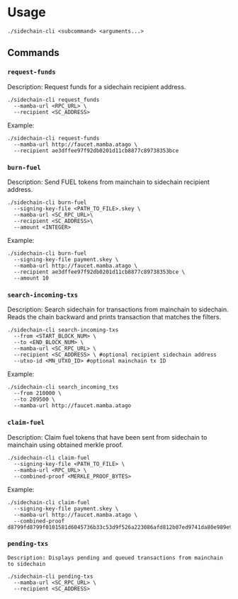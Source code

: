 # Usage 

```
./sidechain-cli <subcommand> <arguments...>
```

## Commands

### `request-funds`

Description: Request funds for a sidechain recipient address.

```
./sidechain-cli request_funds
  --mamba-url <RPC_URL> \
  --recipient <SC_ADDRESS>
```

Example:

```
./sidechain-cli request-funds
  --mamba-url http://faucet.mamba.atago \
  --recipient ae3dffee97f92db0201d11cb8877c89738353bce
```

### `burn-fuel`

Description: Send FUEL tokens from mainchain to sidechain recipient address.

```
./sidechain-cli burn-fuel
  --signing-key-file <PATH_TO_FILE>.skey \
  --mamba-url <SC_RPC_URL>\
  --recipient <SC_ADDRESS>\
  --amount <INTEGER>
```

Example:

```
./sidechain-cli burn-fuel
  --signing-key-file payment.skey \
  --mamba-url http://faucet.mamba.atago \
  --recipient ae3dffee97f92db0201d11cb8877c89738353bce \
  --amount 10
```

### `search-incoming-txs`

Description: Search sidechain for transactions from mainchain to sidechain. Reads the chain backward and prints transaction that matches the filters.

```
./sidechain-cli search-incoming-txs
  --from <START_BLOCK_NUM> \
  --to <END_BLOCK_NUM> \
  --mamba-url <SC_RPC_URL> \
  --recipient <SC_ADDRESS> \ #optional recipient sidechain address
  --utxo-id <MN_UTXO_ID> #optional mainchain tx ID
```

Example:

```
./sidechain-cli search_incoming_txs
  --from 210000 \
  --to 209500 \
  --mamba-url http://faucet.mamba.atago
```

### `claim-fuel`

Description: Claim fuel tokens that have been sent from sidechain to mainchain using obtained merkle proof.

```
./sidechain-cli claim-fuel
  --signing-key-file <PATH_TO_FILE> \ 
  --mamba-url <RPC_URL> \
  --combined-proof <MERKLE_PROOF_BYTES>

```


Example:

```
./sidechain-cli claim-fuel
  --signing-key-file payment.skey \ 
  --mamba-url http://faucet.mamba.atago \
  --combined-proof d8799fd8799f0101581d6045736b33c53d9f526a223086afd812b07ed9741da80e989e96998893d8799f5820772485d60f6744cf252f26560413aae8d28c82a88b1c77eede792f28965f4e79ffff9fd8799f005820ed69142610619b748ec5cd657e418c1c891c3a176900376d12db0b3c406a0a38ffffff
```

### `pending-txs`

```
Description: Displays pending and queued transactions from mainchain to sidechain

./sidechain-cli pending-txs
  --mamba-url <SC_RPC_URL> \
  --recipient <SC_ADDRESS>
```


